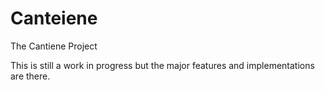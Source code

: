 # Canteiene
The Cantiene Project 

This is still a work in progress but the major features and implementations are there.

